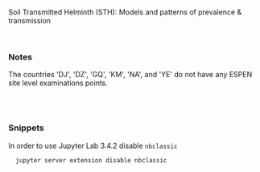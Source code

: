 <br>

Soil Transmitted Helminth (STH): Models and patterns of prevalence &amp; transmission

<br>

### Notes

The countries 'DJ', 'DZ', 'GQ', 'KM', 'NA', and 'YE' do not have any ESPEN site level examinations points.

<br>
<br>

### Snippets

In order to use Jupyter Lab 3.4.2 disable ``nbclassic``

````shell
  jupyter server extension disable nbclassic
````

<br>
<br>

<br>
<br>

<br>
<br>

<br>
<br>